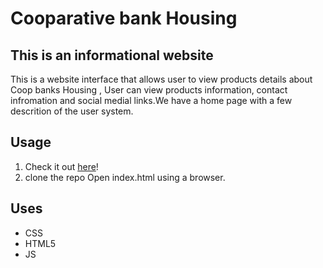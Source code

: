 # Cooparative bank Housing
## This is an informational website 


This is a website interface that allows user to view products details about Coop banks Housing , User can view products information, contact infromation and social medial links.We have a home page with a few descrition of the user system. 

## Usage

1. Check it out [here](https://jacks27.github.io/Coop-hse/UI/)!
2. clone the repo Open index.html using a browser.
## Uses

* CSS
* HTML5
* JS


